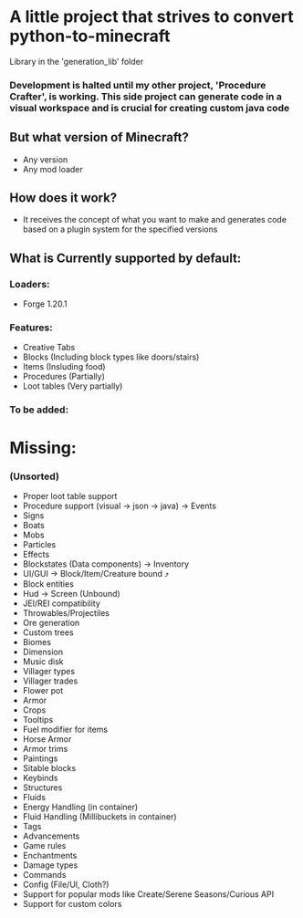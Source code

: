 # A little project that strives to convert python-to-minecraft

Library in the 'generation_lib' folder

### Development is halted until my other project, 'Procedure Crafter', is working. This side project can generate code in a visual workspace and is crucial for creating custom java code

## But what version of Minecraft?

- Any version
- Any mod loader

## How does it work?

- It receives the concept of what you want to make and generates code based on a plugin system for the specified versions

## What is Currently supported by default:

### Loaders:

- Forge 1.20.1

### Features:

- Creative Tabs
- Blocks (Including block types like doors/stairs)
- Items (Insluding food)
- Procedures (Partially)
- Loot tables (Very partially)

### To be added:

# Missing:

### (Unsorted)

- Proper loot table support
- Procedure support (visual -> json -> java) -> Events
- Signs
- Boats
- Mobs
- Particles
- Effects
- Blockstates (Data components) -> Inventory
- UI/GUI -> Block/Item/Creature bound ⤴
- Block entities
- Hud -> Screen (Unbound)
- JEI/REI compatibility
- Throwables/Projectiles
- Ore generation
- Custom trees
- Biomes
- Dimension
- Music disk
- Villager types
- Villager trades
- Flower pot
- Armor
- Crops
- Tooltips
- Fuel modifier for items
- Horse Armor
- Armor trims
- Paintings
- Sitable blocks
- Keybinds
- Structures
- Fluids
- Energy Handling (in container)
- Fluid Handling (Millibuckets in container)
- Tags
- Advancements
- Game rules
- Enchantments
- Damage types
- Commands
- Config (File/UI, Cloth?)
- Support for popular mods like Create/Serene Seasons/Curious API
- Support for custom colors
